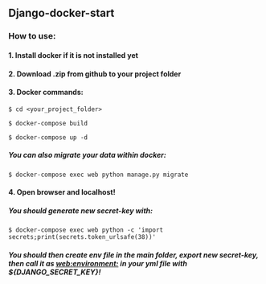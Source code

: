 ## Django-docker-start

### How to use:

#### 1. Install docker if it is not installed yet

#### 2. Download .zip from github to your project folder

#### 3. Docker commands:

```$ cd <your_project_folder>``` 

```$ docker-compose build```

```$ docker-compose up -d```

##### You can also migrate your data within docker:

```$ docker-compose exec web python manage.py migrate```

#### 4. Open browser and localhost!

##### You should generate new secret-key with:

```$ docker-compose exec web python -c 'import secrets;print(secrets.token_urlsafe(38))'```

##### You should then create env file in the main folder, export new secret-key, then call it as <web:environment:> in your yml file with ${DJANGO_SECRET_KEY}!